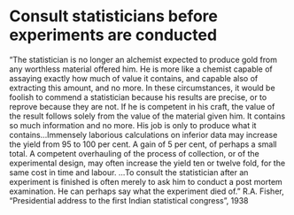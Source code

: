 # Consult statisticians before experiments are conducted
“The statistician is no longer an alchemist expected to produce gold from any worthless material offered him. He is more like a chemist capable of assaying exactly how much of value it contains, and capable also of extracting this amount, and no more. In these circumstances, it would be foolish to commend a statistician because his results are precise, or to reprove because they are not. If he is competent in his craft, the value of the result follows solely from the value of the material given him. It contains so much information and no more. His job is only to produce what it contains…Immensely laborious calculations on inferior data may increase the yield from 95 to 100 per cent. A gain of 5 per cent, of perhaps a small total. A competent overhauling of the process of collection, or of the experimental design, may often increase the yield ten or twelve fold, for the same cost in time and labour.
…To consult the statistician after an experiment is finished is often merely to ask him to conduct a post mortem examination. He can perhaps say what the experiment died of.”
R.A. Fisher, “Presidential address to the first Indian statistical congress”, 1938

<!-- #service -->

<!-- {BearID:2FC00905-3816-41CF-84EE-641BAE0F0271-15756-0000130BA17B6801} -->
